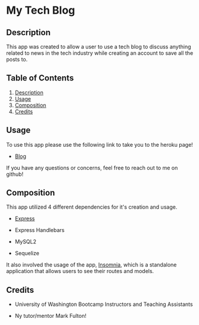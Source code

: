 # My Tech Blog

## Description

This app was created to allow a user to use a tech blog to discuss anything related to news in the tech industry while creating an account to save all the posts to.

## Table of Contents

1. [Description](#Description)
2. [Usage](#usage)
3. [Composition](#Composition)
4. [Credits](#Credits)

## Usage

To use this app please use the following link to take you to the heroku page!

- [Blog](https://git.heroku.com/my-tech-blog1.git)

If you have any questions or concerns, feel free to reach out to me on github!


## Composition

This app utilized 4 different dependencies for it's creation and usage. 

- [Express](https://www.npmjs.com/package/express)

- Express Handlebars

- MySQL2 

- Sequelize

It also involved the usage of the app, [Insomnia](https://insomnia.rest/), which is a standalone application that allows users to see their routes and models.
## Credits

- University of Washington Bootcamp Instructors and Teaching Assistants

- Ny tutor/mentor Mark Fulton!